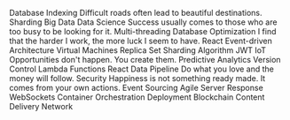 Database Indexing Difficult roads often lead to beautiful destinations. Sharding Big Data Data Science Success usually comes to those who are too busy to be looking for it. Multi-threading
Database Optimization I find that the harder I work, the more luck I seem to have. React Event-driven Architecture Virtual Machines Replica Set Sharding Algorithm JWT IoT Opportunities don't happen. You create them. Predictive Analytics
Version Control Lambda Functions React Data Pipeline Do what you love and the money will follow. Security Happiness is not something ready made. It comes from your own actions.
Event Sourcing Agile Server Response WebSockets Container Orchestration Deployment Blockchain Content Delivery Network
